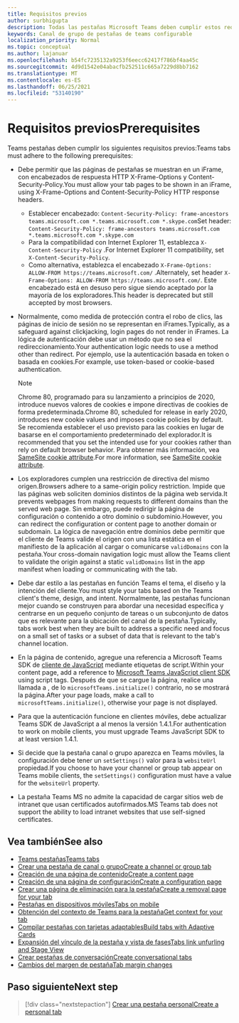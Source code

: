 ```yaml
---
title: Requisitos previos
author: surbhigupta
description: Todas las pestañas Microsoft Teams deben cumplir estos requisitos.
keywords: Canal de grupo de pestañas de teams configurable
localization_priority: Normal
ms.topic: conceptual
ms.author: lajanuar
ms.openlocfilehash: b54fc7235132a9253f6eecc62417f786bf4aa45c
ms.sourcegitcommit: 4d9d1542e04abacfb252511c665a7229d8bb7162
ms.translationtype: MT
ms.contentlocale: es-ES
ms.lasthandoff: 06/25/2021
ms.locfileid: "53140190"
---
```

# <a name="prerequisites"></a><span data-ttu-id="7b3bd-104">Requisitos previos</span><span class="sxs-lookup"><span data-stu-id="7b3bd-104">Prerequisites</span></span>

<span data-ttu-id="7b3bd-105">Teams pestañas deben cumplir los siguientes requisitos previos:</span><span class="sxs-lookup"><span data-stu-id="7b3bd-105">Teams tabs must adhere to the following prerequisites:</span></span>

* <span data-ttu-id="7b3bd-106">Debe permitir que las páginas de pestañas se muestran en un iFrame, con encabezados de respuesta HTTP X-Frame-Options y Content-Security-Policy.</span><span class="sxs-lookup"><span data-stu-id="7b3bd-106">You must allow your tab pages to be shown in an iFrame, using X-Frame-Options and Content-Security-Policy HTTP response headers.</span></span>
  * <span data-ttu-id="7b3bd-107">Establecer encabezado: `Content-Security-Policy: frame-ancestors teams.microsoft.com *.teams.microsoft.com *.skype.com`</span><span class="sxs-lookup"><span data-stu-id="7b3bd-107">Set header: `Content-Security-Policy: frame-ancestors teams.microsoft.com *.teams.microsoft.com *.skype.com`</span></span>
  * <span data-ttu-id="7b3bd-108">Para la compatibilidad con Internet Explorer 11, establezca `X-Content-Security-Policy` .</span><span class="sxs-lookup"><span data-stu-id="7b3bd-108">For Internet Explorer 11 compatibility, set `X-Content-Security-Policy`.</span></span>
  * <span data-ttu-id="7b3bd-109">Como alternativa, establezca el encabezado `X-Frame-Options: ALLOW-FROM https://teams.microsoft.com/` .</span><span class="sxs-lookup"><span data-stu-id="7b3bd-109">Alternately, set header `X-Frame-Options: ALLOW-FROM https://teams.microsoft.com/`.</span></span> <span data-ttu-id="7b3bd-110">Este encabezado está en desuso pero sigue siendo aceptado por la mayoría de los exploradores.</span><span class="sxs-lookup"><span data-stu-id="7b3bd-110">This header is deprecated but still accepted by most browsers.</span></span>

* <span data-ttu-id="7b3bd-111">Normalmente, como medida de protección contra el robo de clics, las páginas de inicio de sesión no se representan en iFrames.</span><span class="sxs-lookup"><span data-stu-id="7b3bd-111">Typically, as a safeguard against clickjacking, login pages do not render in iFrames.</span></span> <span data-ttu-id="7b3bd-112">La lógica de autenticación debe usar un método que no sea el redireccionamiento.</span><span class="sxs-lookup"><span data-stu-id="7b3bd-112">Your authentication logic needs to use a method other than redirect.</span></span> <span data-ttu-id="7b3bd-113">Por ejemplo, use la autenticación basada en token o basada en cookies.</span><span class="sxs-lookup"><span data-stu-id="7b3bd-113">For example, use token-based or cookie-based authentication.</span></span>

    > [!NOTE]
    > <span data-ttu-id="7b3bd-114">Chrome 80, programado para su lanzamiento a principios de 2020, introduce nuevos valores de cookies e impone directivas de cookies de forma predeterminada.</span><span class="sxs-lookup"><span data-stu-id="7b3bd-114">Chrome 80, scheduled for release in early 2020, introduces new cookie values and imposes cookie policies by default.</span></span> <span data-ttu-id="7b3bd-115">Se recomienda establecer el uso previsto para las cookies en lugar de basarse en el comportamiento predeterminado del explorador.</span><span class="sxs-lookup"><span data-stu-id="7b3bd-115">It is recommended that you set the intended use for your cookies rather than rely on default browser behavior.</span></span> <span data-ttu-id="7b3bd-116">Para obtener más información, vea [SameSite cookie attribute](../../resources/samesite-cookie-update.md).</span><span class="sxs-lookup"><span data-stu-id="7b3bd-116">For more information, see [SameSite cookie attribute](../../resources/samesite-cookie-update.md).</span></span>

* <span data-ttu-id="7b3bd-117">Los exploradores cumplen una restricción de directiva del mismo origen.</span><span class="sxs-lookup"><span data-stu-id="7b3bd-117">Browsers adhere to a same-origin policy restriction.</span></span> <span data-ttu-id="7b3bd-118">Impide que las páginas web soliciten dominios distintos de la página web servida.</span><span class="sxs-lookup"><span data-stu-id="7b3bd-118">It prevents webpages from making requests to different domains than the served web page.</span></span> <span data-ttu-id="7b3bd-119">Sin embargo, puede redirigir la página de configuración o contenido a otro dominio o subdominio.</span><span class="sxs-lookup"><span data-stu-id="7b3bd-119">However, you can redirect the configuration or content page to another domain or subdomain.</span></span> <span data-ttu-id="7b3bd-120">La lógica de navegación entre dominios debe permitir que el cliente de Teams valide el origen con una lista estática en el manifiesto de la aplicación al cargar o comunicarse `validDomains` con la pestaña.</span><span class="sxs-lookup"><span data-stu-id="7b3bd-120">Your cross-domain navigation logic must allow the Teams client to validate the origin against a static `validDomains` list in the app manifest when loading or communicating with the tab.</span></span>

* <span data-ttu-id="7b3bd-121">Debe dar estilo a las pestañas en función Teams el tema, el diseño y la intención del cliente.</span><span class="sxs-lookup"><span data-stu-id="7b3bd-121">You must style your tabs based on the Teams client's theme, design, and intent.</span></span> <span data-ttu-id="7b3bd-122">Normalmente, las pestañas funcionan mejor cuando se construyen para abordar una necesidad específica y centrarse en un pequeño conjunto de tareas o un subconjunto de datos que es relevante para la ubicación del canal de la pestaña.</span><span class="sxs-lookup"><span data-stu-id="7b3bd-122">Typically, tabs work best when they are built to address a specific need and focus on a small set of tasks or a subset of data that is relevant to the tab's channel location.</span></span>

* <span data-ttu-id="7b3bd-123">En la página de contenido, agregue una referencia a Microsoft Teams SDK de [cliente de JavaScript](/javascript/api/overview/msteams-client) mediante etiquetas de script.</span><span class="sxs-lookup"><span data-stu-id="7b3bd-123">Within your content page, add a reference to [Microsoft Teams JavaScript client SDK](/javascript/api/overview/msteams-client) using script tags.</span></span> <span data-ttu-id="7b3bd-124">Después de que se cargue la página, realice una llamada a , de lo `microsoftTeams.initialize()` contrario, no se mostrará la página.</span><span class="sxs-lookup"><span data-stu-id="7b3bd-124">After your page loads, make a call to `microsoftTeams.initialize()`, otherwise your page is not displayed.</span></span>

* <span data-ttu-id="7b3bd-125">Para que la autenticación funcione en clientes móviles, debe actualizar Teams SDK de JavaScript a al menos la versión 1.4.1.</span><span class="sxs-lookup"><span data-stu-id="7b3bd-125">For authentication to work on mobile clients, you must upgrade Teams JavaScript SDK to at least version 1.4.1.</span></span>

* <span data-ttu-id="7b3bd-126">Si decide que la pestaña canal o grupo aparezca en Teams móviles, la configuración debe tener un `setSettings()` valor para la `websiteUrl` propiedad.</span><span class="sxs-lookup"><span data-stu-id="7b3bd-126">If you choose to have your channel or group tab appear on Teams mobile clients, the `setSettings()` configuration must have a value for the `websiteUrl` property.</span></span>

* <span data-ttu-id="7b3bd-127">La pestaña Teams MS no admite la capacidad de cargar sitios web de intranet que usan certificados autofirmados.</span><span class="sxs-lookup"><span data-stu-id="7b3bd-127">MS Teams tab does not support the ability to load intranet websites that use self-signed certificates.</span></span>

## <a name="see-also"></a><span data-ttu-id="7b3bd-128">Vea también</span><span class="sxs-lookup"><span data-stu-id="7b3bd-128">See also</span></span>

* [<span data-ttu-id="7b3bd-129">Teams pestañas</span><span class="sxs-lookup"><span data-stu-id="7b3bd-129">Teams tabs</span></span>](~/tabs/what-are-tabs.md)
* [<span data-ttu-id="7b3bd-130">Crear una pestaña de canal o grupo</span><span class="sxs-lookup"><span data-stu-id="7b3bd-130">Create a channel or group tab</span></span>](~/tabs/how-to/create-channel-group-tab.md)
* [<span data-ttu-id="7b3bd-131">Creación de una página de contenido</span><span class="sxs-lookup"><span data-stu-id="7b3bd-131">Create a content page</span></span>](~/tabs/how-to/create-tab-pages/content-page.md)
* [<span data-ttu-id="7b3bd-132">Creación de una página de configuración</span><span class="sxs-lookup"><span data-stu-id="7b3bd-132">Create a configuration page</span></span>](~/tabs/how-to/create-tab-pages/configuration-page.md)
* [<span data-ttu-id="7b3bd-133">Crear una página de eliminación para la pestaña</span><span class="sxs-lookup"><span data-stu-id="7b3bd-133">Create a removal page for your tab</span></span>](~/tabs/how-to/create-tab-pages/removal-page.md)
* [<span data-ttu-id="7b3bd-134">Pestañas en dispositivos móviles</span><span class="sxs-lookup"><span data-stu-id="7b3bd-134">Tabs on mobile</span></span>](~/tabs/design/tabs-mobile.md)
* [<span data-ttu-id="7b3bd-135">Obtención del contexto de Teams para la pestaña</span><span class="sxs-lookup"><span data-stu-id="7b3bd-135">Get context for your tab</span></span>](~/tabs/how-to/access-teams-context.md)
* [<span data-ttu-id="7b3bd-136">Compilar pestañas con tarjetas adaptables</span><span class="sxs-lookup"><span data-stu-id="7b3bd-136">Build tabs with Adaptive Cards</span></span>](~/tabs/how-to/build-adaptive-card-tabs.md)
* [<span data-ttu-id="7b3bd-137">Expansión del vínculo de la pestaña y vista de fases</span><span class="sxs-lookup"><span data-stu-id="7b3bd-137">Tabs link unfurling and Stage View</span></span>](~/tabs/tabs-link-unfurling.md)
* [<span data-ttu-id="7b3bd-138">Crear pestañas de conversación</span><span class="sxs-lookup"><span data-stu-id="7b3bd-138">Create conversational tabs</span></span>](~/tabs/how-to/conversational-tabs.md)
* [<span data-ttu-id="7b3bd-139">Cambios del margen de pestaña</span><span class="sxs-lookup"><span data-stu-id="7b3bd-139">Tab margin changes</span></span>](~/resources/removing-tab-margins.md)

## <a name="next-step"></a><span data-ttu-id="7b3bd-140">Paso siguiente</span><span class="sxs-lookup"><span data-stu-id="7b3bd-140">Next step</span></span>

> [!div class="nextstepaction"]
> [<span data-ttu-id="7b3bd-141">Crear una pestaña personal</span><span class="sxs-lookup"><span data-stu-id="7b3bd-141">Create a personal tab</span></span>](~/tabs/how-to/create-personal-tab.md)
